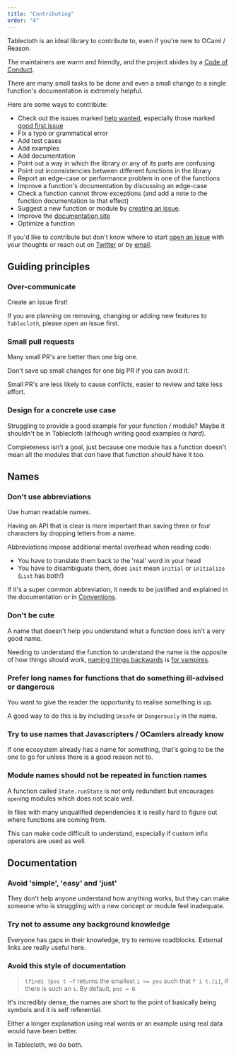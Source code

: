```yaml
---
title: "Contributing"
order: "4"
---
```


Tablecloth is an ideal library to contribute to, even if you're new to OCaml / Reason.

The maintainers are warm and friendly, and the project abides by a [Code of Conduct](../CODE_OF_CONDUCT.md).

There are many small tasks to be done and even a small change to a single function's documentation is extremely helpful.

Here are some ways to contribute:

- Check out the issues marked [help wanted](https://github.com/darklang/tablecloth/labels/help%20wanted), especially those marked [good first issue](https://github.com/darklang/tablecloth/labels/good%20first%20issue)
- Fix a typo or grammatical error
- Add test cases 
- Add examples 
- Add documentation 
- Point out a way in which the library or any of its parts are confusing
- Point out inconsistencies between different functions in the library
- Report an edge-case or performance problem in one of the functions
- Improve a function's documentation by discussing an edge-case
- Check a function cannot throw exceptions (and add a note to the function documentation to that effect)
- Suggest a new function or module by [creating an issue](https://github.com/darklang/tablecloth/issues/new). 
- Improve the [documentation site](https://github.com/darklang/tablecloth/tree/master/website)
- Optimize a function

If you'd like to contribute but don't know where to start [open an
issue](https://github.com/darklang/tablecloth/issues/new) with your thoughts
or reach out on [Twitter](https://twitter.com/Dean177) or by
[email](mailto:deanmerchant@gmail.com).

## Guiding principles

### Over-communicate 

Create an issue first!

If you are planning on removing, changing or adding new features to `Tablecloth`, please open an issue first.

### Small pull requests

Many small PR's are better than one big one.

Don't save up small changes for one big PR if you can avoid it.

Small PR's are less likely to cause conflicts, easier to review and take less effort.

### Design for a concrete use case

Struggling to provide a good example for your function / module? Maybe it shouldn't be in Tablecloth (although writing good examples *is hard*).

Completeness isn't a goal, just because one module has a function doesn't mean all the modules that *can* have that function *should* have it too. 

## Names

### Don't use abbreviations

Use human readable names.

Having an API that is clear is more important than saving three or four characters by dropping letters from a name.

Abbreviations impose additional mental overhead when reading code:
- You have to translate them back to the 'real' word in your head
- You have to disambiguate them, does `init` mean `initial` or `initialize` (`List` has both!)

If it's a super common abbreviation, it needs to be justified and explained in the documentation or in [Conventions](./conventions.md).

### Don't be cute

A name that doesn't help you understand what a function does isn't a very good name. 

Needing to understand the function to understand the name is the opposite of how things should work, [naming things backwards](https://stackoverflow.com/questions/7674277/in-functionaljava-list-what-does-snoc-mean) is [for vampires](https://en.wikipedia.org/wiki/Count_Alucard_(character)).


### Prefer long names for functions that do something ill-advised or dangerous

You want to give the reader the opportunity to realise something is up. 

A good way to do this is by including `Unsafe` or `Dangerously` in the name.

### Try to use names that Javascripters / OCamlers already know

If one ecosystem already has a name for something, that's going to be the one to
go for unless there is a good reason not to.

### Module names should not be repeated in function names

A function called `State.runState` is not only redundant but encourages `open`ing modules which does not scale well. 

In files with many unqualified dependencies it is really hard to figure out where functions are coming from.

This can make code difficult to understand, especially if custom infix operators are used as well. 

## Documentation

### Avoid 'simple', 'easy' and 'just'

They don't help anyone understand how anything works, but they can make someone who is struggling with a new concept or module feel inadequate.

### Try not to assume any background knowledge

Everyone has gaps in their knowledge, try to remove roadblocks. External links are really useful here.

### Avoid this style of documentation

> `lfindi ?pos t ~f` returns the smallest `i >= pos` such that `f i t.[i]`, if there is such an `i`. By default, `pos = 0`.

It's incredibly dense, the names are short to the point of basically being symbols and it is self referential. 

Either a longer explanation using real words or an example using real data would have been better.

In Tablecloth, we do both.

